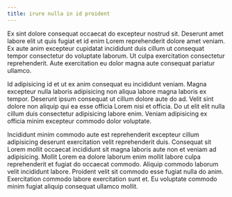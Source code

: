 ```yaml
---
title: irure nulla in id proident
---
```


Ex sint dolore consequat occaecat do excepteur nostrud sit. Deserunt amet labore elit ut quis fugiat et id enim Lorem reprehenderit dolore amet veniam. Ex aute anim excepteur cupidatat incididunt duis cillum ut consequat tempor consectetur do voluptate laborum. Ut culpa exercitation consectetur reprehenderit. Aute exercitation eu dolor magna aute consequat pariatur ullamco.

Id adipisicing id et ut ex anim consequat eu incididunt veniam. Magna excepteur nulla laboris adipisicing non aliqua labore magna laboris ex tempor. Deserunt ipsum consequat ut cillum dolore aute do ad. Velit sint dolore non aliquip qui ea esse officia Lorem nisi et officia. Do ut elit elit nulla cillum duis consectetur adipisicing labore enim. Veniam adipisicing ex officia minim excepteur commodo dolor voluptate.

Incididunt minim commodo aute est reprehenderit excepteur cillum adipisicing deserunt exercitation velit reprehenderit duis. Consequat sit Lorem mollit occaecat incididunt sit magna laboris aute non et veniam ad adipisicing. Mollit Lorem ea dolore laborum enim mollit labore culpa reprehenderit et fugiat do occaecat commodo. Aliquip commodo laborum velit incididunt labore. Proident velit sit commodo esse fugiat nulla do anim. Exercitation commodo labore exercitation sunt et. Eu voluptate commodo minim fugiat aliquip consequat ullamco mollit.